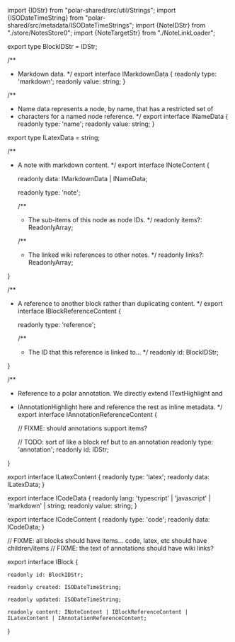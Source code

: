 
import {IDStr} from "polar-shared/src/util/Strings";
import {ISODateTimeString} from "polar-shared/src/metadata/ISODateTimeStrings";
import {NoteIDStr} from "./store/NotesStore0";
import {NoteTargetStr} from "./NoteLinkLoader";

export type BlockIDStr = IDStr;

/**
 * Markdown data.
 */
export interface IMarkdownData {
    readonly type: 'markdown';
    readonly value: string;
}

/**
 * Name data represents a node, by name, that has a restricted set of
 * characters for a named node reference.
 */
export interface INameData {
    readonly type: 'name';
    readonly value: string;
}

export type ILatexData = string;

/**
 * A note with markdown content.
 */
export interface INoteContent {

    readonly data: IMarkdownData | INameData;

    readonly type: 'note';

    /**
     * The sub-items of this node as node IDs.
     */
    readonly items?: ReadonlyArray<NoteIDStr>;

    /**
     * The linked wiki references to other notes.
     */
    readonly links?: ReadonlyArray<NoteTargetStr>;

}

/**
 * A reference to another block rather than duplicating content.
 */
export interface IBlockReferenceContent {

    readonly type: 'reference';

    /**
     * The ID that this reference is linked to...
     */
    readonly id: BlockIDStr;

}

/**
 * Reference to a polar annotation.  We directly extend ITextHighlight and
 * IAnnotationHighlight here and reference the rest as inline metadata.
 */
export interface IAnnotationReferenceContent {

    // FIXME: should annotations support items?

    // TODO: sort of like a block ref but to an annotation
    readonly type: 'annotation';
    readonly id: IDStr;

}

export interface ILatexContent {
    readonly type: 'latex';
    readonly data: ILatexData;
}

export interface ICodeData {
    readonly lang: 'typescript' | 'javascript' | 'markdown' | string;
    readonly value: string;
}

export interface ICodeContent {
    readonly type: 'code';
    readonly data: ICodeData;
}

// FIXME: all blocks should have items... code, latex, etc should have children/items
// FIXME: the text of annotations should have wiki links?

export interface IBlock {

    readonly id: BlockIDStr;

    readonly created: ISODateTimeString;

    readonly updated: ISODateTimeString;

    readonly content: INoteContent | IBlockReferenceContent | ILatexContent | IAnnotationReferenceContent;

}